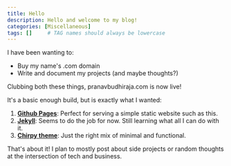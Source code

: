 ```yaml
---
title: Hello
description: Hello and welcome to my blog!
categories: [Miscellaneous]
tags: []     # TAG names should always be lowercase
---
```


I have been wanting to:
* Buy my name's .com domain
* Write and document my projects (and maybe thoughts?)

Clubbing both these things, pranavbudhiraja.com is now live!

It's a basic enough build, but is exactly what I wanted:

1. **[Github Pages](https://pages.github.com/)**: Perfect for serving a simple static website such as this. 
2. **[Jekyll](https://jekyllrb.com/)**: Seems to do the job for now. Still learning what all I can do with it.
3. **[Chirpy theme](https://github.com/cotes2020/jekyll-theme-chirpy)**: Just the right mix of minimal and functional.

That's about it! I plan to mostly post about side projects or random thoughts at the intersection of tech and business.